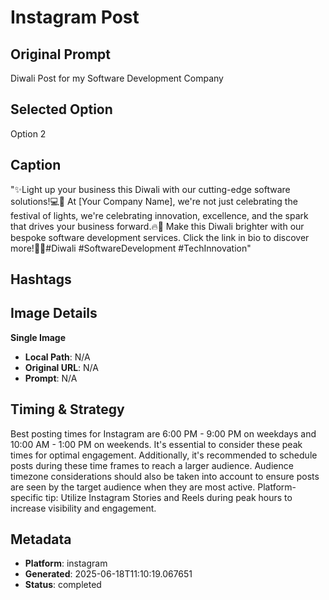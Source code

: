 # Instagram Post

## Original Prompt
Diwali Post for my Software Development Company

## Selected Option
Option 2

## Caption
"✨Light up your business this Diwali with our cutting-edge software solutions!💻🚀 At [Your Company Name], we're not just celebrating the festival of lights, we're celebrating innovation, excellence, and the spark that drives your business forward.🔥💼 Make this Diwali brighter with our bespoke software development services. Click the link in bio to discover more!🔗💡#Diwali #SoftwareDevelopment #TechInnovation"

## Hashtags


## Image Details
**Single Image**
- **Local Path**: N/A
- **Original URL**: N/A
- **Prompt**: N/A

## Timing & Strategy
Best posting times for Instagram are 6:00 PM - 9:00 PM on weekdays and 10:00 AM - 1:00 PM on weekends. It's essential to consider these peak times for optimal engagement. Additionally, it's recommended to schedule posts during these time frames to reach a larger audience. Audience timezone considerations should also be taken into account to ensure posts are seen by the target audience when they are most active. Platform-specific tip: Utilize Instagram Stories and Reels during peak hours to increase visibility and engagement.

## Metadata
- **Platform**: instagram
- **Generated**: 2025-06-18T11:10:19.067651
- **Status**: completed
